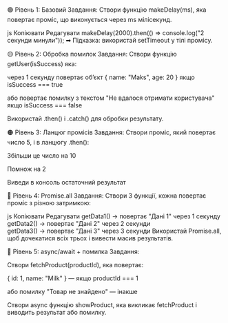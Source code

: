 🟢 Рівень 1: Базовий
Завдання:
Створи функцію makeDelay(ms), яка повертає проміс, що виконується через ms мілісекунд.

js
Копіювати
Редагувати
makeDelay(2000).then(() => console.log("2 секунди минули"));
➡ Підказка: використай setTimeout у тілі промісу.

🟡 Рівень 2: Обробка помилок
Завдання:
Створи функцію getUser(isSuccess) яка:

через 1 секунду повертає об’єкт { name: "Maks", age: 20 } якщо isSuccess === true

або повертає помилку з текстом "Не вдалося отримати користувача" якщо isSuccess === false

Використай .then() і .catch() для обробки результату.

🟠 Рівень 3: Ланцюг промісів
Завдання:
Створи проміс, який повертає число 5, і в ланцюгу .then():

Збільши це число на 10

Помнож на 2

Виведи в консоль остаточний результат

🔵 Рівень 4: Promise.all
Завдання:
Створи 3 функції, кожна повертає проміс з різною затримкою:

js
Копіювати
Редагувати
getData1() → повертає "Дані 1" через 1 секунду  
getData2() → повертає "Дані 2" через 2 секунди  
getData3() → повертає "Дані 3" через 3 секунди
Використай Promise.all, щоб дочекатися всіх трьох і вивести масив результатів.

🔴 Рівень 5: async/await + помилка
Завдання:

Створи fetchProduct(productId), яка повертає:

{ id: 1, name: "Milk" } — якщо productId === 1

або помилку "Товар не знайдено" — інакше

Створи async функцію showProduct, яка викликає fetchProduct і виводить результат або помилку.
